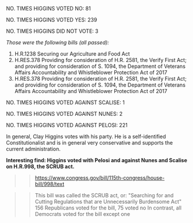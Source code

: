 NO. TIMES HIGGINS VOTED NO: 81

NO. TIMES HIGGINS VOTED YES: 239

NO. TIMES HIGGINS DID NOT VOTE: 3 
  
  *Those were the following bills (all passed):*
  
  1. H.R.1238	Securing our Agriculture and Food Act 
  2. H.RES.378	Providing for consideration of H.R. 2581, the Verify First Act; and providing for consideration of S. 1094, the Department of Veterans Affairs Accountability and Whistleblower Protection Act of 2017
  3. H.RES.378	Providing for consideration of H.R. 2581, the Verify First Act; and providing for consideration of S. 1094, the Department of Veterans Affairs Accountability and Whistleblower Protection Act of 2017

NO. TIMES HIGGINS VOTED AGAINST SCALISE: 1

NO. TIMES HIGGINS VOTED AGAINST NUNES: 2

NO. TIMES HIGGINS VOTED AGAINST PELOSI: 221

In general, Clay Higgins votes with his party. He is a self-identified Constitutionalist and is in general very conservative and supports the current administration.

**Interesting find: Higgins voted with Pelosi and against Nunes and Scalise on H.R.998, the SCRUB act.** 
  >> https://www.congress.gov/bill/115th-congress/house-bill/998/text
  
  >>This bill was called the SCRUB act, or: "Searching for and Cutting Regulations that are Unnecessarily Burdensome Act"
  >> 156 Republicans voted for the bill, 75 voted no
  >> In contrast, all Democrats voted for the bill except one
